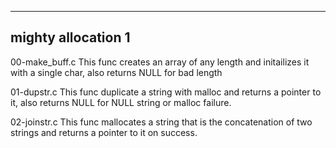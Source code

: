 ------------------------------------
mighty allocation 1
-------------------------

00-make_buff.c
This func creates an array of any length and initailizes it with a single char, also returns NULL for bad length

01-dupstr.c
This func duplicate a string with malloc and returns a pointer to it, also returns NULL for NULL string or malloc failure.

02-joinstr.c
This func mallocates a string that is the concatenation of two strings and returns a pointer to it on success.
